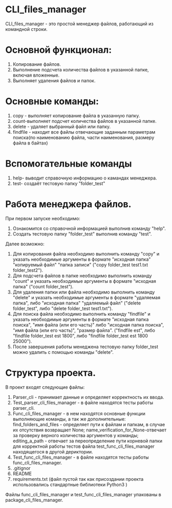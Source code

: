 # CLI_files_manager

CLI_files_manager - это простой менеджер файлов, работающий из командной строки.

# Основной функционал:
1. Копирование файлов.
2. Выполнение подсчета количества файлов в указанной папке, включая вложенные.
3. Выполняет удаления файлов и папок.

# Основные команды:
1. copy - выполняет копирование файла в указанную папку.
2. count-выполняет подсчет количества файлов в указанной папке.
3. delete - удаляет выбранный файл или папку.
4. findfile - находит все файлы отвечающие  заданным параметрам поиска(по наименованию файла, части наименования,
размеру файла в байтах) 

# Вспомогательные команды
1. help- выводит справочную информацию о камандах менеджера.
2. test- создаёт тестовую папку "folder_test"

# Работа менеджера файлов.
При первом запуске необходимо:

1. Ознакомится со справочной информацией выполнив команду "help".
2. Создать тестовую папку "folder_test" выполнив команду "test".

Далее возможно:
1. Для копирования файла необходимо выполнить команду "copy" и указать 
необходимые аргументы в формате "исходная папка" "копируемый файл" "папка записи"
("copy folder_test test1.txt folder_test2").
2. Для подсчета файлов в папке необходимо выполнить команду "count" и указать 
необходимые аргументы в формате "исходная папка" ("count folder_test").
3. Для удаления папки или файла необходимо выполнить команду "delete" и указать 
необходимые аргументы в формате "удаляемая папка", либо "исходная папка" "удаляемый файл"
("delete folder_test", либо "delete folder_test test1.txt").
4. Для поиска файла необходимо выполнить команду "findfile" и указать 
необходимые аргументы в формате "исходная папка поиска", "имя файла (или его часть)"
либо "исходная папка поиска", "имя файла (или его часть)", "размер файла".
("findfile est", либо "findfile folder_test est 1800", либо "findfile folder_test
est 1800 25000"). 
5. После завершения работы менеджена тестовую папку folder_test можно удалить с помощью
команды "delete".

# Структура проекта.
В проект входят следующие файлы:
1. Parser_cli - принимает данные и определяет корректность их ввода.
2. Test_parser_cli_files_manager - в файле находятся тесты работы parser_cli.
3. Func_cli_files_manager - в нем находятся основные функции выполняющие команды,
а так же дополнительные: find_folders_and_files - определяет пути к файлам и папкам,
в случае их отсутствия возвращает None; name_verification_for_None-отвечает
за проверку верного количества аргументов у команды; editing_a_path - отвечает за
переопределение пути корневой папки для корректной работы тестов файла 
test_func_cli_files_manager находящегося в другой дериктории.
4. Test_func_cli_files_manager - в файле находятся тесты работы func_cli_files_manager.
5. .gitignor
6. README
7. requirements.txt (файл пустой так как присоздании проекта использовались стандартные библиотеки Python3 )

Файлы func_cli_files_manager и test_func_cli_files_manager упакованы в package_cli_files_manager.


